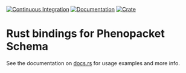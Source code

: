 [![Continuous Integration](https://github.com/P2GX/phenopackets-rust/actions/workflows/ci.yml/badge.svg?branch=master)](https://github.com/P2GX/phenopackets-rust/actions/workflows/ci.yml?query=branch%3Amaster)
[![Documentation](https://docs.rs/phenopackets/badge.svg)](https://docs.rs/phenopackets/)
[![Crate](https://img.shields.io/crates/v/phenopackets.svg)](https://crates.io/crates/phenopackets)


# Rust bindings for Phenopacket Schema

See the documentation on [docs.rs](https://docs.rs/phenopackets/latest/phenopackets/)
for usage examples and more info.
